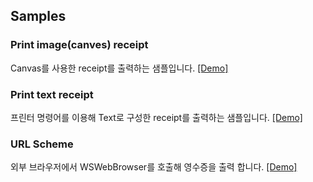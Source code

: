 ## Samples


### Print image(canves) receipt

Canvas를 사용한 receipt를 출력하는 샘플입니다. [[Demo]](https://woosim.github.io/webprint/canvas.html)

### Print text receipt

프린터 명령어를 이용해 Text로 구성한 receipt를 출력하는 샘플입니다. [[Demo]](https://woosim.github.io/webprint/command.html)

### URL Scheme

외부 브라우저에서 WSWebBrowser를 호출해 영수증을 출력 합니다. [[Demo]](https://woosim.github.io/webprint/urlscheme.html)



